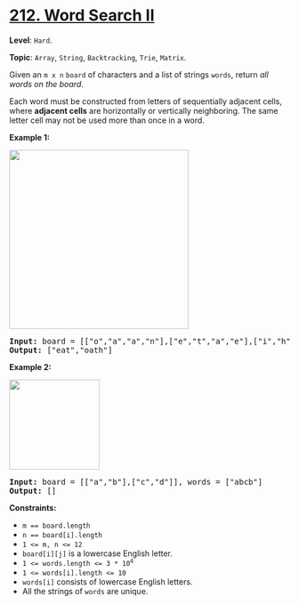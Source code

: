 # [212. Word Search II](https://leetcode.com/problems/word-search-ii/)

**Level**: `Hard`.

**Topic**: `Array`, `String`, `Backtracking`, `Trie`, `Matrix`.

<p>Given an <code>m x n</code> <code>board</code>&nbsp;of characters and a list of strings <code>words</code>, return <em>all words on the board</em>.</p>

<p>Each word must be constructed from letters of sequentially adjacent cells, where <strong>adjacent cells</strong> are horizontally or vertically neighboring. The same letter cell may not be used more than once in a word.</p>

<p><strong>Example 1:</strong></p>

<img alt="" src="https://assets.leetcode.com/uploads/2020/11/07/search1.jpg" style="width: 322px; height: 322px;">
<pre><strong>Input:</strong> board = [["o","a","a","n"],["e","t","a","e"],["i","h","k","r"],["i","f","l","v"]], words = ["oath","pea","eat","rain"]
<strong>Output:</strong> ["eat","oath"]
</pre>

<p><strong>Example 2:</strong></p>

<img alt="" src="https://assets.leetcode.com/uploads/2020/11/07/search2.jpg" style="width: 162px; height: 162px;">
<pre><strong>Input:</strong> board = [["a","b"],["c","d"]], words = ["abcb"]
<strong>Output:</strong> []
</pre>

<p><strong>Constraints:</strong></p>

<ul>
 <li><code>m == board.length</code></li>
 <li><code>n == board[i].length</code></li>
 <li><code>1 &lt;= m, n &lt;= 12</code></li>
 <li><code>board[i][j]</code> is a lowercase English letter.</li>
 <li><code>1 &lt;= words.length &lt;= 3 * 10<sup>4</sup></code></li>
 <li><code>1 &lt;= words[i].length &lt;= 10</code></li>
 <li><code>words[i]</code> consists of lowercase English letters.</li>
 <li>All the strings of <code>words</code> are unique.</li>
</ul>
